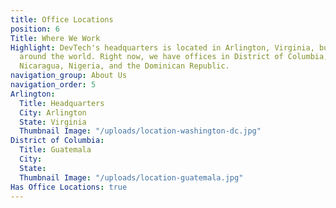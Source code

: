 ```yaml
---
title: Office Locations
position: 6
Title: Where We Work
Highlight: DevTech's headquarters is located in Arlington, Virginia, but we have offices
  around the world. Right now, we have offices in District of Columbia, Miami, Guatemala,
  Nicaragua, Nigeria, and the Dominican Republic.
navigation_group: About Us
navigation_order: 5
Arlington:
  Title: Headquarters
  City: Arlington
  State: Virginia
  Thumbnail Image: "/uploads/location-washington-dc.jpg"
District of Columbia:
  Title: Guatemala
  City: 
  State: 
  Thumbnail Image: "/uploads/location-guatemala.jpg"
Has Office Locations: true
---
```


